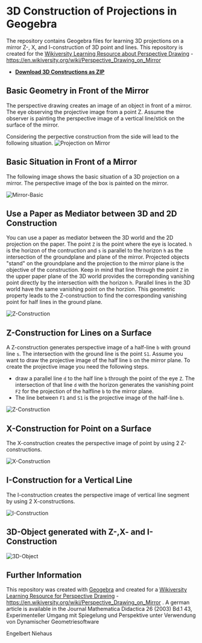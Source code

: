 # 3D Construction of Projections in Geogebra
The repository contains Geogebra files for learning 3D projections on a mirror Z-, X, and I-construction of 3D point and lines.
This repository is created for the [Wikiversity Learning Resource about Perspective Drawing](https://en.wikiversity.org/wiki/Perspective_Drawing_on_Mirror) - https://en.wikiversity.org/wiki/Perspective_Drawing_on_Mirror

* [**Download 3D Constructions as ZIP**](https://github.com/niebert/3D_Construction_Geogebra/archive/master.zip)


## Basic Geometry in Front of the Mirror
The perspective drawing creates an image of an object in front of a mirror. The eye observing the projective image from a point Z. 
Assume the observer is painting the perspective image of a vertical line/stick on the surface of the mirror.

Considering the perpective construction from the side will lead to the following situation.
![Projection on Mirror](img/sideview_i_construction_en.png)

## Basic Situation in Front of a Mirror
The following image shows the basic situation of a 3D projection on a mirror. The perspective image of the box is painted on the mirror.

![Mirror-Basic](img/3d_object_perspective_drawing_red_lines.png)

## Use a Paper as Mediator between 3D and 2D Construction 
You can use a paper as mediator between the 3D world and the 2D projection on the paper. The point `Z` is the point where the eye is located. `h` is the horizon of the contruction and `s` is parallel to the horizon `h` as the intersection of the groundplane and plane of the mirror. Projected objects "stand" on the groundplane and the projection to the mirror plane is the objective of the construction. Keep in mind that line through the point `Z` in the upper paper plane of the 3D world provides the correponding vanishing point directly by the intersection with the horizon `h`. Parallel lines in the 3D world have the same vanishing point on the horzion. This geometric property leads to the Z-construction to find the corresponding vanishing point for half lines in the ground plane.

![Z-Construction](img/paper_location_mirror_unfold.png)

## Z-Construction for Lines on a Surface
A Z-construction generates perspective image of a half-line `b` with ground line `s`. The intersection with the ground line is the point `S1`. Assume you want to draw the projective image of the half line `b` on the mirror plane. To create the projective image you need the following steps. 
* draw a parallel line `d` to the half line `b` through the point of the eye `Z`. The intersection of that line `d` with the horizon generates the vanishing point `F2` for the projection of the halfline `b` to the mirror plane. 
* The line between `F1` and `S1` is the projective image of the half-line `b`.

![Z-Construction](img/z_construction_line_on_surface.png)

## X-Construction for Point on a Surface
The X-construction creates the perspective image of point by using 2 Z-constructions.

![X-Construction](img/x_construction_point_on_surface.png)

## I-Construction for a Vertical Line
The I-construction creates the perspective image of vertical line segment by using 2 X-constructions.

![I-Construction](img/i_construction_point_over_surface.png)

## 3D-Object generated with Z-,X- and I-Construction

![3D-Object](img/3d_object_perspective_drawing.png)




## Further Information
This repository was created with [Geogebra](https://en.wikipedia.org/wiki/Geogebra) and created for a [Wikiversity Learning Resource for Perspective Drawing](https://en.wikiversity.org/wiki/Perspective_Drawing_on_Mirror) - https://en.wikiversity.org/wiki/Perspective_Drawing_on_Mirror .
A german article is available in the Journal Mathematica Didactica 26 (2003) Bd.1 43, Experimenteller Umgang mit Spiegelung und Perspektive unter Verwendung von Dynamischer Geometriesoftware

Engelbert Niehaus
